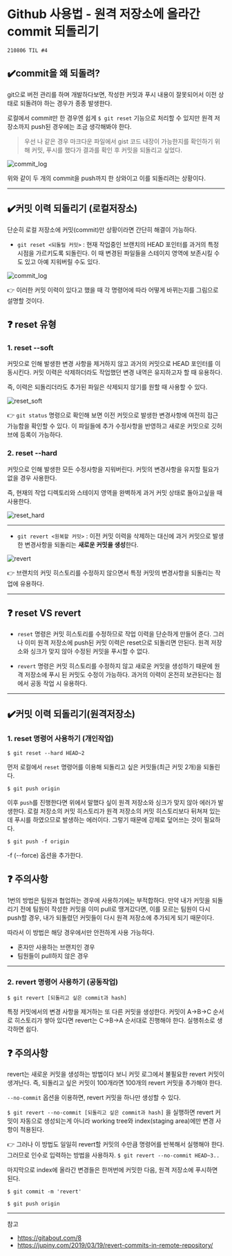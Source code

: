 # Github 사용법 - 원격 저장소에 올라간 commit 되돌리기
```
210806 TIL #4
```
## ✔️commit을 왜 되돌려?
git으로 버전 관리를 하며 개발하다보면, 작성한 커밋과 푸시 내용이 잘못되어서 이전 상태로 되돌려야 하는 경우가 종종 발생한다.

로컬에서 commit만 한 경우엔 쉽게 `$ git reset` 기능으로 처리할 수 있지만 원격 저장소까지 push된 경우에는 조금 생각해봐야 한다.

> 우선 나 같은 경우 마크다운 파일에서 gist 코드 내장이 가능한지를 확인하기 위해 커밋, 푸시를 했다가 결과를 확인 후 커밋을 되돌리고 싶었다. 

![commit_log](https://user-images.githubusercontent.com/78305431/128474243-02db2575-29e1-4c57-a640-4e81bb1cfea2.png)

위와 같이 두 개의 commit을 push까지 한 상와이고 이를 되돌리려는 상황이다.
***
## ✔️커밋 이력 되돌리기 (로컬저장소)
단순히 로컬 저장소에 커밋(commit)만 상황이라면 간단히 해결이 가능하다.
- `git reset <되돌릴 커밋>` : 현재 작업중인 브랜치의 HEAD 포인터를 과거의 특정 시점을 가르키도록 되돌린다. 이 때 변경된 파일들을 스테이지 영역에 보존시킬 수 도 있고 아예 지워버릴 수도 있다.

![commit_log](https://user-images.githubusercontent.com/78305431/128476503-3e38dea8-c840-42ac-9b02-ba2cf43aadde.png)

:point_right: 이러한 커밋 이력이 있다고 했을 때 각 명령어에 따라 어떻게 바뀌는지를 그림으로 설명할 것이다. 

## ❓ reset 유형
### 1. **reset --soft**

커밋으로 인해 발생한 변경 사항을 제거하지 않고 과거의 커밋으로 HEAD 포인터를 이동시킨다. 커밋 이력은 삭제하더라도 작업했던 변경 내역은 유지하고자 할 때 유용하다.

즉, 이력은 되돌리더라도 추가된 파일은 삭제되지 않기를 원할 때 사용할 수 있다.

![reset_soft](https://user-images.githubusercontent.com/78305431/128477266-b7bc22b3-59bc-4719-86a9-a403354c4777.png)

 :point_right: `git status` 명령으로 확인해 보면 이전 커밋으로 발생한 변경사항에 여전히 접근 가능함을 확인할 수 있다. 이 파일들에 추가 수정사항을 반영하고 새로운 커밋으로 깃허브에 등록이 가능하다.

### 2. **reset --hard**

커밋으로 인해 발생한 모든 수정사항을 지워버린다. 커밋의 변경사항을 유지할 필요가 없을 경우 사용한다. 

즉, 현재의 작업 디렉토리와 스테이지 영역을 완벽하게 과거 커밋 상태로 돌아고싶을 때 사용한다.

![reset_hard](https://user-images.githubusercontent.com/78305431/128477546-d0538ae9-5338-497b-a175-8fba6116d226.png)

***
- `git revert <원복할 커밋>` : 이전 커밋 이력을 삭제하는 대신에 과거 커밋으로 발생한 변경사항을 되돌리는 **새로운 커밋을 생성**한다.

![revert](https://user-images.githubusercontent.com/78305431/128478625-c323d6e2-17c5-4b79-954d-5d223a3a2d7c.png)

:point_right: 브랜치의 커밋 히스토리를 수정하지 않으면서 특정 커밋의 변경사항을 되돌리는 작업에 유용하다.

***

## ❓ reset VS revert
- `reset` 명령은 커밋 히스토리를 수정하므로 작업 이력을 단순하게 만들어 준다. 그러나 이미 원격 저장소에 push된 커밋 이력은 reset으로 되돌리면 안된다. 원격 저장소와 싱크가 맞지 않아 수정된 커밋을 푸시할 수 없다.

- `revert` 명령은 커밋 히스토리를 수정하지 않고 새로운 커밋을 생성하기 때문에 원격 저장소에 푸시 된 커밋도 수정이 가능하다. 과거의 이력이 온전히 보관된다는 점에서 공동 작업 시 유용하다.

***

## ✔️커밋 이력 되돌리기(원격저장소) 
### 1. **reset** 명령어 사용하기 (개인작업)
`$ git reset --hard HEAD~2`

먼저 로컬에서 `reset` 명령어를 이용해 되돌리고 싶은 커밋들(최근 커밋 2개)을 되돌린다.

`$ git push origin`

이후 `push`를 진행한다면 위에서 말했다 싶이 원격 저장소와 싱크가 맞지 않아 에러가 발생한다. 로컬 저장소의 커밋 히스토리가 원격 저장소의 커밋 히스토리보다 뒤쳐져 있는데 푸시를 하였으므로 발생하는 에러이다. 그렇기 때문에 강제로 덮어쓰는 것이 필요하다.

`$ git push -f origin`

-f (--force) 옵션을 추가한다.

## ❓ 주의사항
1번의 방법은 팀원과 협업하는 경우에 사용하기에는 부적합하다. 만약 내가 커밋을 되돌리기 전에 팀원이 작성한 커밋을 이미 pull로 땡겨갔다면, 이를 모르는 팀원이 다시 push할 경우, 내가 되돌렸던 커밋들이 다시 원격 저장소에 추가되게 되기 때문이다.

따라서 이 방법은 해당 경우에서만 안전하게 사용 가능하다.
- 혼자만 사용하는 브랜치인 경우
- 팀원들이 pull하지 않은 경우
***
### 2. **revert** 명령어 사용하기 (공동작업)
`$ git revert [되돌리고 싶은 commit과 hash]` 

특정 커밋에서의 변경 사항을 제거하는 또 다른 커밋을 생성한다. 커밋이 A->B->C 순서로 히스토리가 쌓아 있다면 revert는 C->B->A 순서대로 진행해야 한다. 실행취소로 생각하면 쉽다.

## ❓ 주의사항
revert는 새로운 커밋을 생성하는 방법이다 보니 커밋 로그에서 불필요한 revert 커밋이 생겨난다. 즉, 되돌리고 싶은 커밋이 100개라면 100개의 revert 커밋을 추가해야 한다.

`--no-commit` 옵션을 이용하면, revert 커밋을 하나만 생성할 수 있다.

`$ git revert --no-commit [되돌리고 싶은 commit과 hash]` 을 실행하면 revert 커밋이 자동으로 생성되는게 아니라 working tree와 index(staging area)에만 변경 사항이 적용된다. 

:point_right: 그러나 이 방법도 일일히 revert할 커밋의 수만큼 명령어를 반복해서 실행해야 한다. 그러므로 인수로 입력하는 방법을 사용하자. `$ git revert --no-commit HEAD~3.. `

마지막으로 index에 올라간 변경들은 한꺼번에 커밋한 다음, 원격 저장소에 푸시하면 된다.

`$ git commit -m 'revert'`

`$ git push origin`
***
참고
- https://gitabout.com/8
- https://jupiny.com/2019/03/19/revert-commits-in-remote-repository/